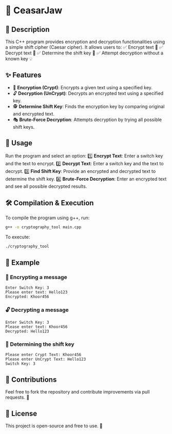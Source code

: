 # 🔐 CeasarJaw

## 📜 Description
This C++ program provides encryption and decryption functionalities using a simple shift cipher (Caesar cipher). It allows users to:
✅ Encrypt text 📝
✅ Decrypt text 🔑
✅ Determine the shift key 🔎
✅ Attempt decryption without a known key 💡

## ✨ Features
- 🔏 **Encryption (Crypt)**: Encrypts a given text using a specified key.
- 🔓 **Decryption (UnCrypt)**: Decrypts an encrypted text using a specified key.
- 🕵️ **Determine Shift Key**: Finds the encryption key by comparing original and encrypted text.
- 🎭 **Brute-Force Decryption**: Attempts decryption by trying all possible shift keys.

## 🚀 Usage
Run the program and select an option:
1️⃣ **Encrypt Text**: Enter a switch key and the text to encrypt.
2️⃣ **Decrypt Text**: Enter a switch key and the text to decrypt.
3️⃣ **Find Shift Key**: Provide an encrypted and decrypted text to determine the shift key.
4️⃣ **Brute-Force Decryption**: Enter an encrypted text and see all possible decrypted results.

## 🛠️ Compilation & Execution
To compile the program using g++, run:
```sh
g++ -o cryptography_tool main.cpp
```
To execute:
```sh
./cryptography_tool
```

## 📝 Example
### 🔏 Encrypting a message
```
Enter Switch Key: 3
Please enter text: Hello123
Encrypted: Khoor456
```

### 🔓 Decrypting a message
```
Enter Switch Key: 3
Please enter text: Khoor456
Decrypted: Hello123
```

### 🔑 Determining the shift key
```
Please enter Crypt Text: Khoor456
Please enter UnCrypt Text: Hello123
Switch Key: 3
```

## 🤝 Contributions
Feel free to fork the repository and contribute improvements via pull requests. 🚀

## 📜 License
This project is open-source and free to use. 🎉

